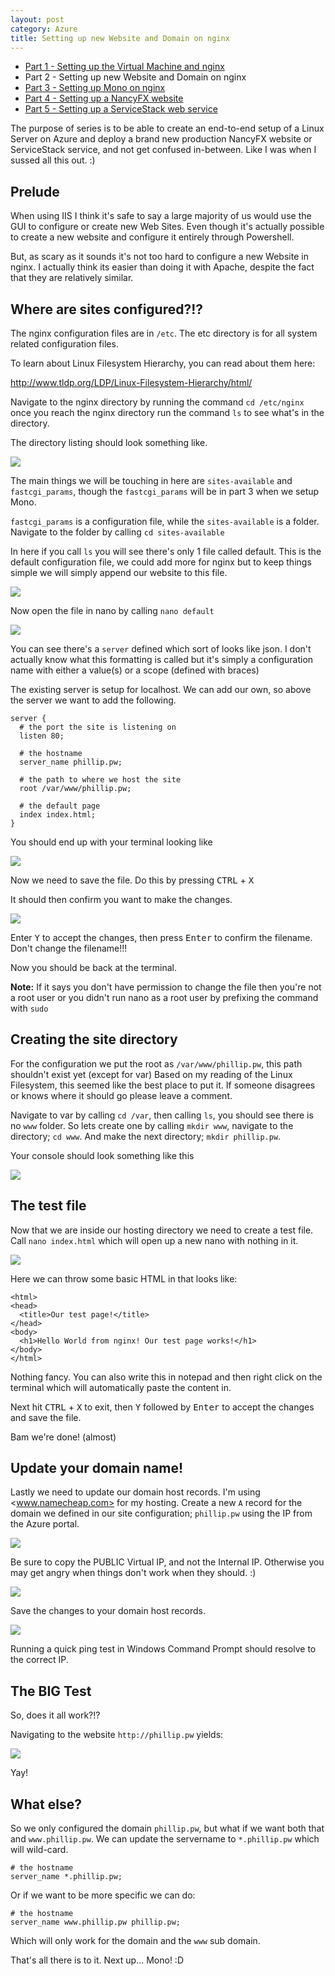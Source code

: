 ```yaml
---
layout: post
category: Azure
title: Setting up new Website and Domain on nginx
---
```


* [Part 1 - Setting up the Virtual Machine and nginx](/2013/06/setting-up-ubuntu-and-nginx-on-azure/)
* Part 2 - Setting up new Website and Domain on nginx
* [Part 3 - Setting up Mono on nginx](/2013/06/setting-up-mono-on-nginx/)
* [Part 4 - Setting up a NancyFX website](/2013/07/setting-up-a-nancyfx-website/)
* [Part 5 - Setting up a ServiceStack web service](/2013/07/setting-up-a-servicestack-service/)

The purpose of series is to be able to create an end-to-end setup of a Linux Server on Azure and deploy a brand new production NancyFX website or ServiceStack service, and not get confused in-between. Like I was when I sussed all this out. :)

## Prelude ##

When using IIS I think it's safe to say a large majority of us would use the GUI to configure or create new Web Sites. Even though it's actually possible to create a new website and configure it entirely through Powershell.

But, as scary as it sounds it's not too hard to configure a new Website in nginx. I actually think its easier than doing it with Apache, despite the fact that they are relatively similar. 

<!--excerpt-->

## Where are sites configured?!? ##

The nginx configuration files are in `/etc`. The etc directory is for all system related configuration files. 

To learn about Linux Filesystem Hierarchy, you can read about them here:
 
<http://www.tldp.org/LDP/Linux-Filesystem-Hierarchy/html/>

Navigate to the nginx directory by running the command `cd /etc/nginx` once you reach the nginx directory run the command `ls` to see what's in the directory.

The directory listing should look something like.

![](/images/setup-mono-on-ubuntu-part-2-1.png)

The main things we will be touching in here are `sites-available` and `fastcgi_params`, though the `fastcgi_params` will be in part 3 when we setup Mono. 

`fastcgi_params` is a configuration file, while the `sites-available` is a folder. Navigate to the folder by calling `cd sites-available`

In here if you call `ls` you will see there's only 1 file called default. This is the default configuration file, we could add more for nginx but to keep things simple we will simply append our website to this file.

![](/images/setup-mono-on-ubuntu-part-2-2.png)

Now open the file in nano by calling `nano default`

![](/images/setup-mono-on-ubuntu-part-2-3.png)

You can see there's a `server` defined which sort of looks like json. I don't actually know what this formatting is called but it's simply a configuration name with either a value(s) or a scope (defined with braces)

The existing server is setup for localhost. We can add our own, so above the server we want to add the following.

	server {
	  # the port the site is listening on
	  listen 80;
	  
	  # the hostname
	  server_name phillip.pw;
	  
	  # the path to where we host the site
	  root /var/www/phillip.pw;
	  
	  # the default page
	  index index.html;
	}

You should end up with your terminal looking like

![](/images/setup-mono-on-ubuntu-part-2-4.png)

Now we need to save the file. Do this by pressing <kbd>CTRL</kbd> + <kbd>X</kbd>

It should then confirm you want to make the changes.

![](/images/setup-mono-on-ubuntu-part-2-5.png)

Enter <kbd>Y</kbd> to accept the changes, then press <kbd>Enter</kbd> to confirm the filename. Don't change the filename!!!

Now you should be back at the terminal. 

<span class="note">**Note:** If it says you don't have permission to change the file then you're not a root user or you didn't run nano as a root user by prefixing the command with `sudo`</span>

## Creating the site directory ##

For the configuration we put the root as `/var/www/phillip.pw`, this path shouldn't exist yet (except for var) Based on my reading of the Linux Filesystem, this seemed like the best place to put it. If someone disagrees or knows where it should go please leave a comment.

Navigate to var by calling `cd /var`, then calling `ls`, you should see there is no `www` folder. So lets create one by calling `mkdir www`, navigate to the directory; `cd www`. And make the next directory; `mkdir phillip.pw`.

Your console should look something like this

![](/images/setup-mono-on-ubuntu-part-2-6.png)

## The test file ##

Now that we are inside our hosting directory we need to create a test file. Call `nano index.html` which will open up a new nano with nothing in it.

![](/images/setup-mono-on-ubuntu-part-2-7.png)

Here we can throw some basic HTML in that looks like:

	<html>
	<head>
	  <title>Our test page!</title>
	</head>
	<body>
	  <h1>Hello World from nginx! Our test page works!</h1>
	</body>
	</html>

Nothing fancy. You can also write this in notepad and then right click on the terminal which will automatically paste the content in.

Next hit <kbd>CTRL</kbd> + <kbd>X</kbd> to exit, then <kbd>Y</kbd> followed by <kbd>Enter</kbd> to accept the changes and save the file.

Bam we're done! (almost)

## Update your domain name! ##

Lastly we need to update our domain host records. I'm using <www.namecheap.com> for my hosting. Create a new `A` record for the domain we defined in our site configuration; `phillip.pw` using the IP from the Azure portal.

![](/images/setup-mono-on-ubuntu-part-2-8.png)

Be sure to copy the PUBLIC Virtual IP, and not the Internal IP. Otherwise you may get angry when things don't work when they should. :)

![](/images/setup-mono-on-ubuntu-part-2-9.png)

Save the changes to your domain host records. 

![](/images/setup-mono-on-ubuntu-part-2-10.png)

Running a quick ping test in Windows Command Prompt should resolve to the correct IP.

## The BIG Test ##

So, does it all work?!?
 
Navigating to the website `http://phillip.pw` yields:

![](/images/setup-mono-on-ubuntu-part-2-11.png)

Yay! 

## What else? ##

So we only configured the domain `phillip.pw`, but what if we want both that and `www.phillip.pw`. We can update the servername to `*.phillip.pw` which will wild-card.

	# the hostname
	server_name *.phillip.pw;

Or if we want to be more specific we can do:

	# the hostname
	server_name www.phillip.pw phillip.pw;

Which will only work for the domain and the `www` sub domain. 

That's all there is to it. Next up... Mono! :D

